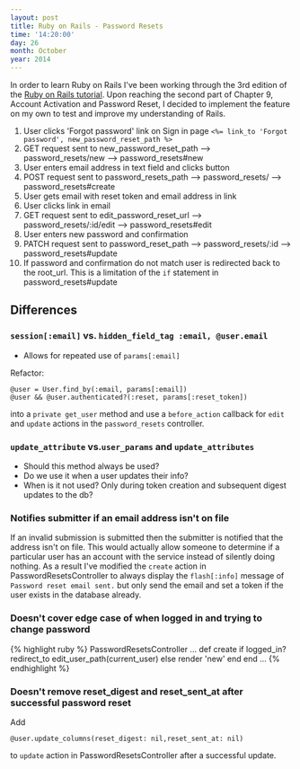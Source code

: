 ```yaml
---
layout: post
title: Ruby on Rails - Password Resets
time: '14:20:00'
day: 26
month: October
year: 2014
---
```


In order to learn Ruby on Rails I've been working through the 3rd edition of the [Ruby on Rails tutorial](http://railstutorial.org). Upon reaching the second part of Chapter 9, Account Activation and Password Reset, I decided to implement the feature on my own to test and improve my understanding of Rails.

1. User clicks 'Forgot password' link on Sign in page `<%= link_to 'Forgot password', new_password_reset_path %>`
2. GET request sent to new_password_reset_path ⟶ password_resets/new ⟶ password_resets#new
3. User enters email address in text field and clicks button
4. POST request sent to password_resets_path ⟶ password_resets/ ⟶ password_resets#create
5. User gets email with reset token and email address in link
6. User clicks link in email
7. GET request sent to edit_password_reset_url ⟶ password_resets/:id/edit ⟶ password_resets#edit
8. User enters new password and confirmation
9. PATCH request sent to password_reset_path ⟶ password_resets/:id ⟶ password_resets#update
10. If password and confirmation do not match user is redirected back to the root_url. This is a limitation of the `if` statement in password_resets#update

## Differences

### `session[:email]` vs. `hidden_field_tag :email, @user.email`
- Allows for repeated use of `params[:email]` 

Refactor:


    @user = User.find_by(:email, params[:email])
    @user && @user.authenticated?(:reset, params[:reset_token])


into a `private get_user` method and use a `before_action` callback for `edit` and `update` actions in the `password_resets` controller.

### `update_attribute` vs.`user_params` and `update_attributes`
- Should this method always be used?
- Do we use it when a user updates their info?
- When is it not used? Only during token creation and subsequent digest updates to the db?

### Notifies submitter if an email address isn't on file

If an invalid submission is submitted then the submitter is notified that the address isn't on file. This would actually allow someone to determine if a particular user has an account with the service instead of silently doing nothing. As a result I've modified the `create` action in PasswordResetsController to always display the `flash[:info]` message of `Password reset email sent.` but only send the email and set a token if the user exists in the database already.


### Doesn't cover edge case of when logged in and trying to change password

{% highlight ruby %}
PasswordResetsController
...
def create
  if logged_in?
    redirect_to edit_user_path(current_user)
  else
    render 'new'
  end
end
...
{% endhighlight %}

### Doesn't remove reset_digest and reset_sent_at after successful password reset

Add

    @user.update_columns(reset_digest: nil,reset_sent_at: nil)

to `update` action in PasswordResetsController after a successful update.
